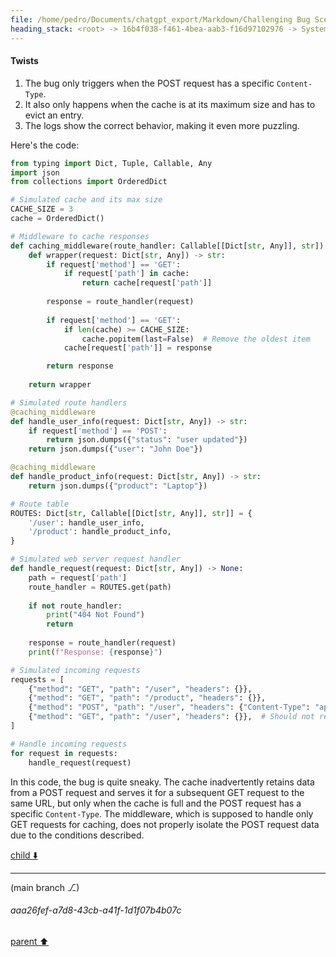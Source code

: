 ```yaml
---
file: /home/pedro/Documents/chatgpt_export/Markdown/Challenging Bug Scenarios.md
heading_stack: <root> -> 16b4f038-f461-4bea-aab3-f16d97102976 -> System -> f030f68c-1381-4970-ab86-0ddb5dbec373 -> System -> aaa2a9a6-bc09-4eb8-ade3-de667199f255 -> User -> 297b2268-6318-4cbd-8782-30c76dd52aa2 -> Assistant -> Scenario 1: Race Condition in Multithreading -> Scenario 2: Memory Leak -> Scenario 3: Heisenbug (Behavior changes under observation) -> Scenario 4: Non-Deterministic Behavior -> aaa2da28-e469-4aab-accc-b52d7aa18433 -> User -> 24b2a49b-4ec7-4808-8cb2-7a985f77921f -> Assistant -> Scenario 1: Nested Async Calls Hiding a Deadlock -> Scenario 2: Data Corruption due to Inconsistent Global State -> Scenario 3: Intermittent Failure due to Uninitialized Variable -> Scenario 4: Floating-Point Error in Financial Calculation -> aaa2f2f6-ffae-4515-a01d-078e412919d2 -> User -> ea8eacaa-5157-4848-b99b-ba96457a30cb -> Assistant -> Possible Ideas for Complex Scenario -> Selected Scenario: Time Series Data Analysis for Stock Prices -> aaa2c237-68df-47bf-9959-baeb804e76b0 -> User -> eb42b169-6cb1-45a4-9f6d-5175e7cd6d59 -> Assistant -> Revised Scenario: Web Server Request Handler -> Context -> Bug -> Twists
---
```

#### Twists
1. The bug only triggers when the POST request has a specific `Content-Type`.
2. It also only happens when the cache is at its maximum size and has to evict an entry.
3. The logs show the correct behavior, making it even more puzzling.

Here's the code:

```python
from typing import Dict, Tuple, Callable, Any
import json
from collections import OrderedDict

# Simulated cache and its max size
CACHE_SIZE = 3
cache = OrderedDict()

# Middleware to cache responses
def caching_middleware(route_handler: Callable[[Dict[str, Any]], str]) -> Callable[[Dict[str, Any]], str]:
    def wrapper(request: Dict[str, Any]) -> str:
        if request['method'] == 'GET':
            if request['path'] in cache:
                return cache[request['path']]
        
        response = route_handler(request)
        
        if request['method'] == 'GET':
            if len(cache) >= CACHE_SIZE:
                cache.popitem(last=False)  # Remove the oldest item
            cache[request['path']] = response

        return response
    
    return wrapper

# Simulated route handlers
@caching_middleware
def handle_user_info(request: Dict[str, Any]) -> str:
    if request['method'] == 'POST':
        return json.dumps({"status": "user updated"})
    return json.dumps({"user": "John Doe"})

@caching_middleware
def handle_product_info(request: Dict[str, Any]) -> str:
    return json.dumps({"product": "Laptop"})

# Route table
ROUTES: Dict[str, Callable[[Dict[str, Any]], str]] = {
    '/user': handle_user_info,
    '/product': handle_product_info,
}

# Simulated web server request handler
def handle_request(request: Dict[str, Any]) -> None:
    path = request['path']
    route_handler = ROUTES.get(path)
    
    if not route_handler:
        print("404 Not Found")
        return
    
    response = route_handler(request)
    print(f"Response: {response}")

# Simulated incoming requests
requests = [
    {"method": "GET", "path": "/user", "headers": {}},
    {"method": "GET", "path": "/product", "headers": {}},
    {"method": "POST", "path": "/user", "headers": {"Content-Type": "application/json"}},
    {"method": "GET", "path": "/user", "headers": {}},  # Should not return cached POST response
]

# Handle incoming requests
for request in requests:
    handle_request(request)
```

In this code, the bug is quite sneaky. The cache inadvertently retains data from a POST request and serves it for a subsequent GET request to the same URL, but only when the cache is full and the POST request has a specific `Content-Type`. The middleware, which is supposed to handle only GET requests for caching, does not properly isolate the POST request data due to the conditions described.

[child ⬇️](#aaa26fef-a7d8-43cb-a41f-1d1f07b4b07c)

---

(main branch ⎇)
###### aaa26fef-a7d8-43cb-a41f-1d1f07b4b07c
[parent ⬆️](#eb42b169-6cb1-45a4-9f6d-5175e7cd6d59)
